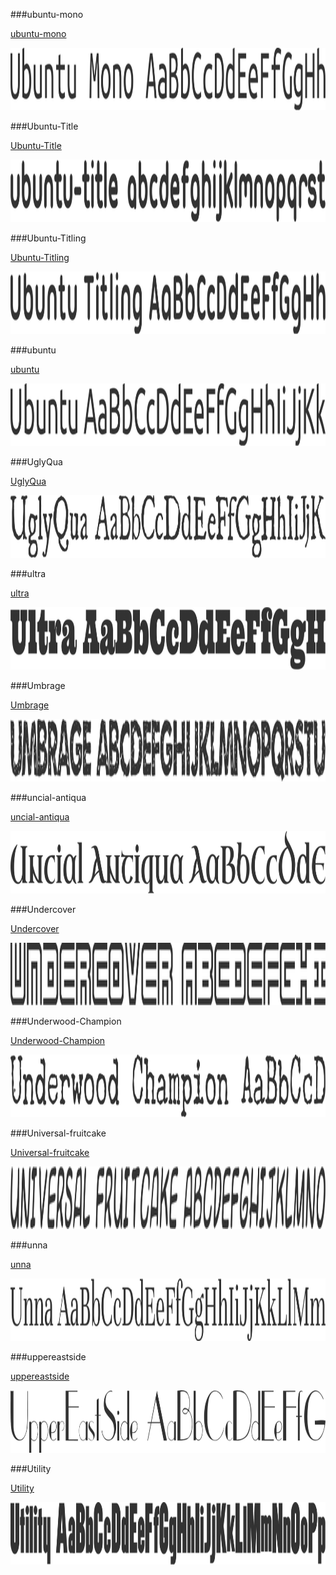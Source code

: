 ###ubuntu-mono

[ubuntu-mono](../../Fonts/U/ubuntu-mono)

<img src="ubuntu-mono.png" width="710" height="100" />

###Ubuntu-Title

[Ubuntu-Title](../../Fonts/U/Ubuntu-Title)

<img src="Ubuntu-Title.png" width="710" height="100" />

###Ubuntu-Titling

[Ubuntu-Titling](../../Fonts/U/Ubuntu-Titling)

<img src="Ubuntu-Titling.png" width="710" height="100" />

###ubuntu

[ubuntu](../../Fonts/U/ubuntu)

<img src="ubuntu.png" width="710" height="100" />

###UglyQua

[UglyQua](../../Fonts/U/UglyQua)

<img src="UglyQua.png" width="710" height="100" />

###ultra

[ultra](../../Fonts/U/ultra)

<img src="ultra.png" width="710" height="100" />

###Umbrage

[Umbrage](../../Fonts/U/Umbrage)

<img src="Umbrage.png" width="710" height="100" />

###uncial-antiqua

[uncial-antiqua](../../Fonts/U/uncial-antiqua)

<img src="uncial-antiqua.png" width="710" height="100" />

###Undercover

[Undercover](../../Fonts/U/Undercover)

<img src="Undercover.png" width="710" height="100" />

###Underwood-Champion

[Underwood-Champion](../../Fonts/U/Underwood-Champion)

<img src="Underwood-Champion.png" width="710" height="100" />

###Universal-fruitcake

[Universal-fruitcake](../../Fonts/U/Universal-fruitcake)

<img src="Universal-fruitcake.png" width="710" height="100" />

###unna

[unna](../../Fonts/U/unna)

<img src="unna.png" width="710" height="100" />

###uppereastside

[uppereastside](../../Fonts/U/uppereastside)

<img src="uppereastside.png" width="710" height="100" />

###Utility

[Utility](../../Fonts/U/Utility)

<img src="Utility.png" width="710" height="100" />
